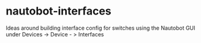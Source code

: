 # nautobot-interfaces

Ideas around building interface config for switches using the Nautobot GUI under Devices -> Device - > Interfaces